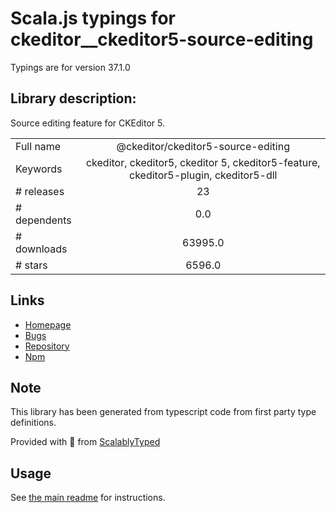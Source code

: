 
# Scala.js typings for ckeditor__ckeditor5-source-editing

Typings are for version 37.1.0

## Library description:
Source editing feature for CKEditor 5.

|                    |                 |
| ------------------ | :-------------: |
| Full name          | @ckeditor/ckeditor5-source-editing |
| Keywords           | ckeditor, ckeditor5, ckeditor 5, ckeditor5-feature, ckeditor5-plugin, ckeditor5-dll |
| # releases         | 23 |
| # dependents       | 0.0 |
| # downloads        | 63995.0 |
| # stars            | 6596.0 |

## Links
- [Homepage](https://ckeditor.com/ckeditor-5)
- [Bugs](https://github.com/ckeditor/ckeditor5/issues)
- [Repository](https://github.com/ckeditor/ckeditor5)
- [Npm](https://www.npmjs.com/package/%40ckeditor%2Fckeditor5-source-editing)
    


## Note
This library has been generated from typescript code from first party type definitions.

Provided with :purple_heart: from [ScalablyTyped](https://github.com/oyvindberg/ScalablyTyped)

## Usage
See [the main readme](../../readme.md) for instructions.


